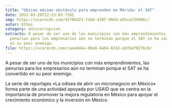 ```yaml
---
title: "Ubican máximo obstáculo para emprenden en Mérida: el SAT"
date: 2022-03-20T22:23:03.716Z
img: https://ucarecdn.com/d1f06423-fddd-438f-99d4-e95ce239906c/
autor: Ethos
category: anticorrupcion
extracto: A pesar de ser uno de los municipios con más emprendimientos, las
  penurias para los empresarios aún no terminan porque el SAT se ha convertido
  en su peor enemigo.
file: https://ucarecdn.com/caee644a-00e8-4ab4-8242-ebf6ef027bc8/
---
```

A pesar de ser uno de los municipios con más emprendimientos, las penurias para los empresarios aún no terminan porque el SAT se ha convertido en su peor enemigo.

La serie de reportajes «La odisea de abrir un micronegocio en México» forma parte de una actividad apoyada por USAID que se centra en la importancia de promover la mejora regulatoria en México para apoyar el crecimiento económico y la inversión en México.